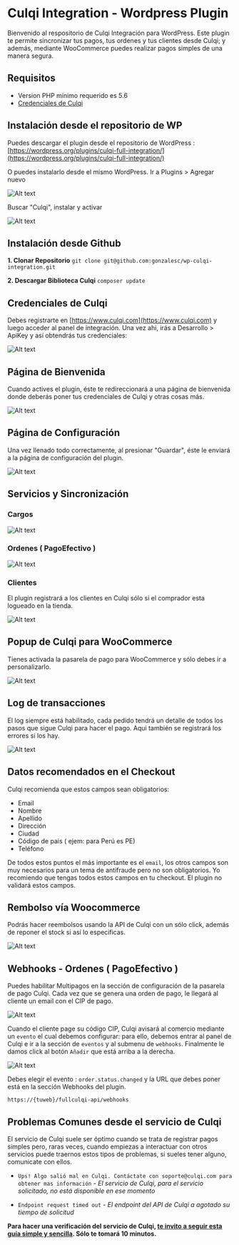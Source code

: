 # Culqi Integration - Wordpress Plugin

Bienvenido al respositorio de Culqi Integración para WordPress. Este plugin te permite sincronizar tus pagos, tus ordenes y tus clientes desde Culqi; y además, mediante WooCommerce puedes realizar pagos simples de una manera segura.


## Requisitos ##

- Version PHP mínimo requerido es 5.6
- [Credenciales de Culqi](https://www.culqi.com)


## Instalación desde el repositorio de WP ##

Puedes descargar el plugin desde el repositorio de WordPress :
[https://wordpress.org/plugins/culqi-full-integration/](https://wordpress.org/plugins/culqi-full-integration/)


O puedes instalarlo desde el mismo WordPress. Ir a Plugins > Agregar nuevo

![Alt text](https://www.letsgodev.com/wp-content/uploads/2015/08/install_plugin1.png "Add New Plugin")

Buscar "Culqi", instalar y activar

![Alt text](https://www.letsgodev.com/wp-content/uploads/2015/07/plugin.jpg "Add New Plugin")


## Instalación desde Github ##

**1. Clonar Repositorio**
```git clone git@github.com:gonzalesc/wp-culqi-integration.git```

**2. Descargar Biblioteca Culqi**
```composer update```


## Credenciales de Culqi ##

Debes registrarte en [https://www.culqi.com](https://www.culqi.com) y luego acceder al panel de integración. Una vez ahi, irás a Desarrollo > ApiKey y así obtendrás tus credenciales:

![Alt text](https://www.letsgodev.com/wp-content/uploads/2019/04/apikey.png "Credenciales Culqi")

## Página de Bienvenida ##

Cuando actives el plugin, éste te redireccionará a una página de bienvenida donde deberás poner tus credenciales de Culqi y otras cosas más.

![Alt text](https://www.letsgodev.com/wp-content/uploads/2015/07/welcome.jpg "Welcome Page")


## Página de Configuración ##

Una vez llenado todo correctamente, al presionar "Guardar", éste le enviará a la página de configuración del plugin.

![Alt text](https://www.letsgodev.com/wp-content/uploads/2021/03/base_2_settings.jpg "Configure you Settings page")

## Servicios y Sincronización ##

### Cargos ###
![Alt text](https://www.letsgodev.com/wp-content/uploads/2021/03/base_3_charges.jpg "Charges List")

### Ordenes ( PagoEfectivo ) ###
![Alt text](https://www.letsgodev.com/wp-content/uploads/2021/03/base_4_orders.jpg "Order List")

### Clientes ###

El plugin registrará a los clientes en Culqi sólo si el comprador esta logueado en la tienda.

![Alt text](https://www.letsgodev.com/wp-content/uploads/2021/03/base_5_customers.jpg "Customer List")

## Popup de Culqi para WooCommerce ##

Tienes activada la pasarela de pago para WooCommerce y sólo debes ir a personalizarlo.

![Alt text](https://www.letsgodev.com/wp-content/uploads/2021/03/base_6_wc.jpg "WooCommerce Payment")


## Log de transacciones ##

El log siempre está habilitado, cada pedido tendrá un detalle de todos los pasos que sigue Culqi para hacer el pago. Aqui también se registrará los errores si los hay.

![Alt text](https://www.letsgodev.com/wp-content/uploads/2015/07/log.jpg "Log")


## Datos recomendados en el Checkout ##

Culqi recomienda que estos campos sean obligatorios:

- Email
- Nombre
- Apellido
- Dirección
- Ciudad
- Código de pais ( ejem: para Perú es PE)
- Teléfono

De todos estos puntos el más importante es el `email`, los otros campos son muy necesarios para un tema de antifraude pero no son obligatorios. Yo recomiendo que tengas todos estos campos en tu checkout. El plugin no validará estos campos.


## Rembolso vía Woocommerce ##

Podrás hacer reembolsos usando la API de Culqi con un sólo click, además de reponer el stock si así lo especificas.

![Alt text](https://www.letsgodev.com/wp-content/uploads/2020/06/woo_refund.jpg "Refund")


## Webhooks - Ordenes ( PagoEfectivo ) ##

Puedes habilitar Multipagos en la sección de configuración de la pasarela de pago Culqi. Cada vez que se genera una orden de pago, le llegará al cliente un email con el CIP de pago.

![Alt text](https://www.letsgodev.com/wp-content/uploads/2021/03/base_7_webhook.jpg "Multipagos")


Cuando el cliente page su código CIP, Culqi avisará al comercio mediante un `evento` el cual debemos configurar: para ello, debemos entrar al panel de Culqi e ir a la sección de `eventos` y al submenu de `webhooks`. Finalmente le damos click al botón `Añadir` que está arriba a la derecha.

![Alt text](https://www.letsgodev.com/wp-content/uploads/2015/07/webhook_create.jpg "Event")


Debes elegir el evento : `order.status.changed`
y la URL que debes poner está en la sección Webhooks del plugin.

```
https://{tuweb}/fullculqi-api/webhooks
```


## Problemas Comunes desde el servicio de Culqi ##

El servicio de Culqi suele ser óptimo cuando se trata de registrar pagos simples pero, raras veces, cuando empiezas a interactuar con otros servicios puede traernos estos tipos de problemas, si sueles tener alguno, comunicate con ellos.

- `Ups! Algo salió mal en Culqi. Contáctate con soporte@culqi.com para obtener mas información` - *El servicio de Culqi, para el servicio solicitado, no está disponible en ese momento*

- `Endpoint request timed out` - *El endpoint del API de Culqi a agotado su tiempo de solicitud*


**Para hacer una verificación del servicio de Culqi, [te invito a seguir esta guía simple y sencilla](https://blog.letsgodev.com/tips-es/verificar-servicio-de-culqi-en-10-minutos/). Sólo te tomará 10 minutos.**